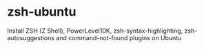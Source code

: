 # zsh-ubuntu
Install ZSH (Z Shell), PowerLevel10K, zsh-syntax-highlighting, zsh-autosuggestions and command-not-found plugins on Ubuntu
